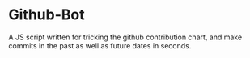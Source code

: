 # Github-Bot
A JS script written for tricking the github contribution chart, and make commits in the past as well as future dates in seconds.

<p style=""></p>
